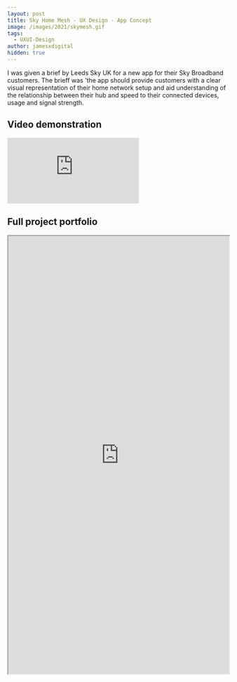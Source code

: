```yaml
---
layout: post
title: Sky Home Mesh - UX Design - App Concept
image: /images/2021/skymesh.gif
tags:
  - UXUI-Design
author: jamesxdigital
hidden: true
---
```


I was given a brief by Leeds Sky UK for a new app for their Sky Broadband customers. The brieff was 'the app should provide customers with a clear visual representation of their home network setup and aid understanding of the relationship between their hub and speed to their connected devices, usage and signal strength.

## Video demonstration

<iframe loading="lazy" src='https://www.youtube.com/embed/6Ems5isTrTw' frameborder='0' allowfullscreen></iframe>

## Full project portfolio

<iframe loading="lazy" src="https://drive.google.com/file/d/1UQCx3sizXV4iB5jZ7Wt53eiR-9y45Ily/preview" width="100%" height="1000"></iframe>
